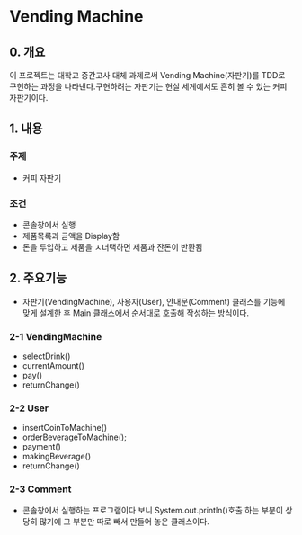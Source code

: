 # Vending Machine

## 0. 개요

이 프로젝트는 대학교 중간고사 대체 과제로써 Vending Machine(자판기)를 TDD로 구현하는 과정을 나타낸다.구현하려는 자판기는 현실 세계에서도 흔히 볼 수 있는 커피 자판기이다.

## 1. 내용

### 주제 

- 커피 자판기

### 조건

- 콘솔창에서 실행
- 제품목록과 금액을 Display함
- 돈을 투입하고 제품을 ㅅ너택하면 제품과 잔돈이 반환됨

## 2. 주요기능

- 자판기(VendingMachine), 사용자(User), 안내문(Comment) 클래스를 기능에 맞게 설계한 후 Main 클래스에서 순서대로 호출해 작성하는 방식이다.

### 2-1 VendingMachine

- selectDrink()
- currentAmount()
- pay()
- returnChange()

### 2-2 User

- insertCoinToMachine()
- orderBeverageToMachine();
- payment()
- makingBeverage()
- returnChange()

### 2-3 Comment

- 콘솔창에서 실행하는 프로그램이다 보니 System.out.println()호출 하는 부분이 상당히 많기에 그 부분만 따로 빼서 만들어 놓은 클래스이다.